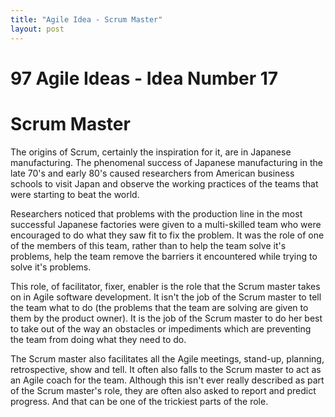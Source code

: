 ```yaml
---
title: "Agile Idea - Scrum Master"
layout: post 
---
```



# 97 Agile Ideas - Idea Number 17 
# Scrum Master

The origins of Scrum, certainly the inspiration for it, are in Japanese manufacturing. The phenomenal success of Japanese manufacturing in the late 70's and early 80's caused researchers from American business schools to visit Japan and observe the working practices of the teams that were starting to beat the world.

Researchers noticed that problems with the production line in the most successful Japanese factories were given to a multi-skilled team who were encouraged to do what they saw fit to fix the problem. It was the role of one of the members of this team, rather than to help the team solve it's problems, help the team remove the barriers it encountered while trying to solve it's problems. 

This role, of facilitator, fixer, enabler is the role that the Scrum master takes on in Agile software development. It isn't the job of the Scrum master to tell the team what to do (the problems that the team are solving are given to them by the product owner). It is the job of the Scrum master to do her best to take out of the way an obstacles or impediments which are preventing the team from doing what they need to do.

The Scrum master also facilitates all the Agile meetings, stand-up, planning, retrospective, show and tell. It often also falls to the Scrum master to act as an Agile coach for the team. Although this isn't ever really described as part of the Scrum master's role, they are often also asked to report and predict progress. And that can be one of the trickiest parts of the role.
